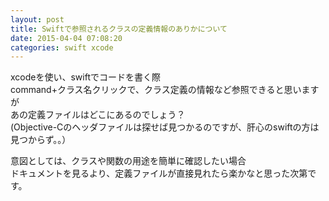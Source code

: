 ```yaml
---
layout: post
title: Swiftで参照されるクラスの定義情報のありかについて
date: 2015-04-04 07:08:20
categories: swift xcode
---
```

<!-- {% raw %} -->
<p>xcodeを使い、swiftでコードを書く際<br>
command+クラス名クリックで、クラス定義の情報など参照できると思いますが<br>
あの定義ファイルはどこにあるのでしょう？<br>
(Objective-Cのヘッダファイルは探せば見つかるのですが、肝心のswiftの方は見つからず。。）</p>

<p>意図としては、クラスや関数の用途を簡単に確認したい場合<br>
ドキュメントを見るより、定義ファイルが直接見れたら楽かなと思った次第です。</p>
<!-- {% endraw %} -->
